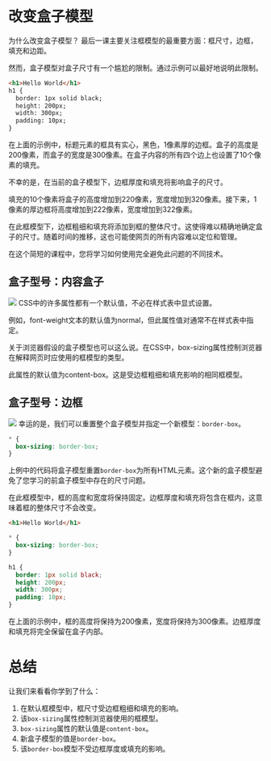 # 改变盒子模型
为什么改变盒子模型？
最后一课主要关注框模型的最重要方面：框尺寸，边框，填充和边距。

然而，盒子模型对盒子尺寸有一个尴尬的限制。通过示例可以最好地说明此限制。

```html
<h1>Hello World</h1>
h1 {
  border: 1px solid black;
  height: 200px;
  width: 300px;
  padding: 10px;
}
```
在上面的示例中，标题元素的框具有实心，黑色，1像素厚的边框。盒子的高度是200像素，而盒子的宽度是300像素。在盒子内容的所有四个边上也设置了10个像素的填充。

不幸的是，在当前的盒子模型下，边框厚度和填充将影响盒子的尺寸。

填充的10个像素将盒子的高度增加到220像素，宽度增加到320像素。接下来，1像素的厚边框将高度增加到222像素，宽度增加到322像素。

在此框模型下，边框粗细和填充将添加到框的整体尺寸。这使得难以精确地确定盒子的尺寸。随着时间的推移，这也可能使网页的所有内容难以定位和管理。

在这个简短的课程中，您将学习如何使用完全避免此问题的不同技术。

## 盒子型号：内容盒子
![](http://ww1.sinaimg.cn/mw690/006rAlqhly1fzmaofmpt0j30w00l0wfy.jpg)
CSS中的许多属性都有一个默认值，不必在样式表中显式设置。

例如，font-weight文本的默认值为normal，但此属性值对通常不在样式表中指定。

关于浏览器假设的盒子模型也可以这么说。在CSS中，box-sizing属性控制浏览器在解释网页时应使用的框模型的类型。

此属性的默认值为content-box。这是受边框粗细和填充影响的相同框模型。


## 盒子型号：边框

![](http://ww1.sinaimg.cn/mw690/006rAlqhly1fzmarlgg8kj30un0jrwgf.jpg)
幸运的是，我们可以重置整个盒子模型并指定一个新模型：`border-box`。

```css
* {
  box-sizing: border-box;
}
```
上例中的代码将盒子模型重置`border-box`为所有HTML元素。这个新的盒子模型避免了您学习的前盒子模型中存在的尺寸问题。

在此框模型中，框的高度和宽度将保持固定。边框厚度和填充将包含在框内，这意味着框的整体尺寸不会改变。
```html
<h1>Hello World</h1>
```

```css
* {
  box-sizing: border-box;
}

h1 {
  border: 1px solid black;
  height: 200px;
  width: 300px;
  padding: 10px;
}
```
在上面的示例中，框的高度将保持为200像素，宽度将保持为300像素。边框厚度和填充将完全保留在盒子内部。

# 总结
让我们来看看你学到了什么：

1. 在默认框模型中，框尺寸受边框粗细和填充的影响。
2. 该`box-sizing`属性控制浏览器使用的框模型。
3. `box-sizing`属性的默认值是`content-box`。
4. 新盒子模型的值是`border-box`。
5. 该`border-box`模型不受边框厚度或填充的影响。
